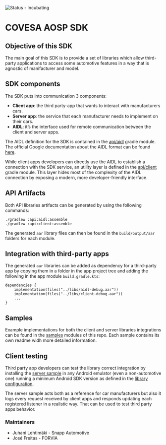 ![Status - Incubating](https://img.shields.io/static/v1?label=Status&message=Incubating&color=FEFF3A&style=for-the-badge)

# COVESA AOSP SDK

## Objective of this SDK
The main goal of this SDK is to provide a set of libraries which allow third-party applications to access some automotive features in a way that is agnostic of manifacturer and model.

## SDK components
The SDK puts into communication 3 components:
* **Client app**: the third party-app that wants to interact with manufacturers cars.
* **Server app**: the service that each manufacturer needs to implement on their cars.
* **AIDL**: it’s the interface used for remote communication between the client and server apps.

The AIDL definition for the SDK is contained in the [api/aidl](./api/aidl/) gradle module.
The official Google documentation about the AIDL format can be found [here](https://developer.android.com/develop/background-work/services/aidl).

While client apps developers can directly use the AIDL to establish a connection with the SDK service, an utility layer is defined in the [api/client](./api/client/) gradle module. This layer hides most of the complexity of the AIDL connection by exposing a modern, more developer-friendly interface.

## API Artifacts
Both API libraries artifacts can be generated by using the following commands:

```
./gradlew :api:aidl:assemble
./gradlew :api:client:assemble
```

The generated `aar` library files can then be found in the `build/output/aar` folders for each module.

## Integration with third-party apps
The generated `aar` libraries can be added as dependency for a third-party app by copying them in a folder in the app project tree and adding the following in the app module `build.gradle.kts`:

```
dependencies {
    implementation(files("../libs/aidl-debug.aar"))
    implementation(files("../libs/client-debug.aar"))
    ...
}
```

## Samples
Example implementations for both the client and server libraries integrations can be found in the [samples](./samples/) modules of this repo.
Each sample contains its own readme widh more detailed information.

## Client testing
Third party app developers can test the library correct integration by installing the [server sample](./samples/server/) in any Android emulator (even a non-automotive one) running a minimum Android SDK version as defined in the [library configuration](./gradle-plugins/src/main/kotlin/global/covesa/gradle/AndroidPlugin.kt#L11).

The server sample acts both as a reference for car manufacturers but also it logs every request received by client apps and responds updating each registered listener in a realistic way. That can be used to test third party apps behavior.

### Maintainers
* Juhani Lehtimäki - Snapp Automotive
* José Freitas - FORVIA
